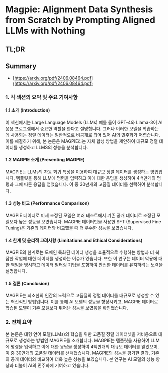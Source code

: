 # Magpie: Alignment Data Synthesis from Scratch by Prompting Aligned LLMs with Nothing
## TL;DR
## Summary
- [https://arxiv.org/pdf/2406.08464.pdf](https://arxiv.org/pdf/2406.08464.pdf)

### 1. 각 섹션의 요약 및 주요 기여사항

#### 1.1 소개 (Introduction)
이 섹션에서는 Large Language Models (LLMs) 예를 들어 GPT-4와 Llama-3이 AI 응용 프로그램에서 중요한 역할을 한다고 설명합니다. 그러나 이러한 모델을 학습하는 데 사용되는 정렬 데이터는 일반적으로 비공개로 되어 있어 AI의 민주화가 어렵습니다. 이를 해결하기 위해, 본 논문은 MAGPIE라는 자체 합성 방법을 제안하여 대규모 정렬 데이터를 생성하고 LLMS의 성능을 분석합니다.

#### 1.2 MAGPIE 소개 (Presenting MAGPIE)
MAGPIE는 LLMs의 자동 회귀 특성을 이용하여 대규모 정렬 데이터를 생성하는 방법입니다. 템플릿을 통해 LLM에 명령을 입력하고 이에 대한 응답을 생성하여 4백만개의 명령과 그에 따른 응답을 얻었습니다. 이 중 30만개의 고품질 데이터를 선택하여 분석합니다.

#### 1.3 성능 비교 (Performance Comparison)
MAGPIE 데이터로 미세 조정된 모델은 여러 테스트에서 기존 공개 데이터로 조정된 모델보다 높은 성능을 보였습니다. MAGPIE 데이터만을 사용한 SFT (Supervised Fine Tuning)은 기존의 데이터와 비교했을 때 더 우수한 성능을 보였습니다.

#### 1.4 한계 및 윤리적 고려사항 (Limitations and Ethical Considerations)
MAGPIE의 한계로는 도메인 특화된 데이터 생성을 효율적으로 수행하는 방법과 더 복잡한 작업에 대한 데이터를 생성하는 이슈가 있습니다. 또한 이 연구는 데이터 악용에 대한 책임을 명시하고 데이터 필터링 기법을 포함하여 안전한 데이터를 유지하려는 노력을 설명합니다.

#### 1.5 결론 (Conclusion)
MAGPIE는 최소한의 인간의 노력으로 고품질의 정렬 데이터를 대규모로 생성할 수 있는 혁신적인 방법입니다. 이를 통해 AI 모델의 성능을 향상시키고, MAGPIE 데이터로 학습된 모델이 기존 모델보다 뛰어난 성능을 보였음을 확인했습니다.

### 2. 전체 요약

본 논문은 대형 언어 모델(LLMs)의 학습을 위한 고품질 정렬 데이터셋을 저비용으로 대규모로 생성하는 방법인 MAGPIE를 소개합니다. MAGPIE는 템플릿을 사용하여 LLM에 명령을 입력하고 이에 대한 응답을 생성하여 4백만개의 대규모 데이터를 얻었으며, 이 중 30만개의 고품질 데이터를 선택했습니다. MAGPIE의 성능을 평가한 결과, 기존의 공개 데이터와 비교하여 더욱 높은 성능을 보였습니다. 본 연구는 AI 모델의 성능 향상과 더불어 AI의 민주화에 기여하고 있습니다.